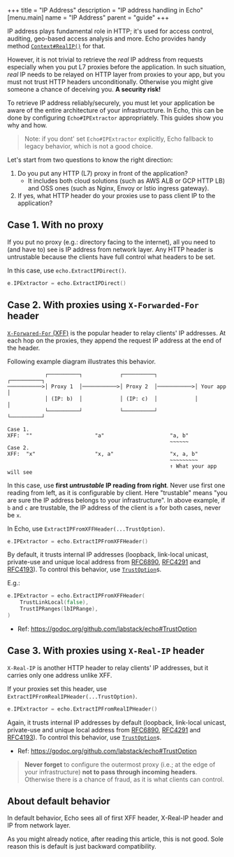 +++
title = "IP Address"
description = "IP address handling in Echo"
[menu.main]
  name = "IP Address"
  parent = "guide"
+++

IP address plays fundamental role in HTTP; it's used for access control, auditing, geo-based access analysis and more.
Echo provides handy method [`Context#RealIP()`](https://godoc.org/github.com/labstack/echo#Context) for that.

However, it is not trivial to retrieve the _real_ IP address from requests especially when you put L7 proxies before the application.
In such situation, _real_ IP needs to be relayed on HTTP layer from proxies to your app, but you must not trust HTTP headers unconditionally.
Otherwise you might give someone a chance of deceiving you. **A security risk!**

To retrieve IP address reliably/securely, you must let your application be aware of the entire architecture of your infrastructrure.
In Echo, this can be done by configuring `Echo#IPExtractor` appropriately.
This guides show you why and how.

> Note: if you dont' set `Echo#IPExtractor` explicitly, Echo fallback to legacy behavior, which is not a good choice.

Let's start from two questions to know the right direction:

1. Do you put any HTTP (L7) proxy in front of the application?
    - It includes both cloud solutions (such as AWS ALB or GCP HTTP LB) and OSS ones (such as Nginx, Envoy or Istio ingress gateway).
2. If yes, what HTTP header do your proxies use to pass client IP to the application?

## Case 1. With no proxy

If you put no proxy (e.g.: directory facing to the internet), all you need to (and have to) see is IP address from network layer.
Any HTTP header is untrustable because the clients have full control what headers to be set.

In this case, use `echo.ExtractIPDirect()`.

```go
e.IPExtractor = echo.ExtractIPDirect()
```

## Case 2. With proxies using `X-Forwarded-For` header

[`X-Forwared-For` (XFF)](https://developer.mozilla.org/en-US/docs/Web/HTTP/Headers/X-Forwarded-For) is the popular header to relay clients' IP addresses.
At each hop on the proxies, they append the request IP address at the end of the header.

Following example diagram illustrates this behavior.

```text
            ┌──────────┐            ┌──────────┐            ┌──────────┐
───────────>│ Proxy 1  │───────────>│ Proxy 2  │───────────>│ Your app │
            │ (IP: b)  │            │ (IP: c)  │            │          │
            └──────────┘            └──────────┘            └──────────┘

Case 1.
XFF:  ""                    "a"                     "a, b"
                                                    ~~~~~~
Case 2.
XFF:  "x"                   "x, a"                  "x, a, b"
                                                    ~~~~~~~~~
                                                    ↑ What your app will see
```

In this case, use **first _untrustable_ IP reading from right**. Never use first one reading from left, as it is configurable by client. Here "trustable" means "you are sure the IP address belongs to your infrastructure". In above example, if `b` and `c` are trustable, the IP address of the client is `a` for both cases, never be `x`.

In Echo, use `ExtractIPFromXFFHeader(...TrustOption)`.

```go
e.IPExtractor = echo.ExtractIPFromXFFHeader()
```

By default, it trusts internal IP addresses (loopback, link-local unicast, private-use and unique local address from [RFC6890](https://tools.ietf.org/html/rfc6890), [RFC4291](https://tools.ietf.org/html/rfc4291) and [RFC4193](https://tools.ietf.org/html/rfc4193)). To control this behavior, use [`TrustOption`](https://godoc.org/github.com/labstack/echo#TrustOption)s.

E.g.:

```go
e.IPExtractor = echo.ExtractIPFromXFFHeader(
	TrustLinkLocal(false),
	TrustIPRanges(lbIPRange),
)
```

- Ref: https://godoc.org/github.com/labstack/echo#TrustOption

## Case 3. With proxies using `X-Real-IP` header

`X-Real-IP` is another HTTP header to relay clients' IP addresses, but it carries only one address unlike XFF.

If your proxies set this header, use `ExtractIPFromRealIPHeader(...TrustOption)`.

```go
e.IPExtractor = echo.ExtractIPFromRealIPHeader()
```

Again, it trusts internal IP addresses by default (loopback, link-local unicast, private-use and unique local address from [RFC6890](https://tools.ietf.org/html/rfc6890), [RFC4291](https://tools.ietf.org/html/rfc4291) and [RFC4193](https://tools.ietf.org/html/rfc4193)). To control this behavior, use [`TrustOption`](https://godoc.org/github.com/labstack/echo#TrustOption)s.

- Ref: https://godoc.org/github.com/labstack/echo#TrustOption

> **Never forget** to configure the outermost proxy (i.e.; at the edge of your infrastructure) **not to pass through incoming headers**.
> Otherwise there is a chance of fraud, as it is what clients can control.

## About default behavior

In default behavior, Echo sees all of first XFF header, X-Real-IP header and IP from network layer.

As you might already notice, after reading this article, this is not good.
Sole reason this is default is just backward compatibility.
